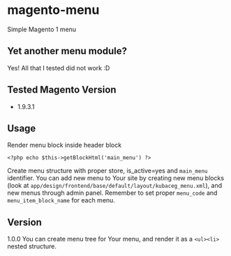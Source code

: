 # magento-menu
Simple Magento 1 menu

## Yet another menu module?
Yes! All that I tested did not work :D

## Tested Magento Version
* 1.9.3.1

## Usage
Render menu block inside header block
```
<?php echo $this->getBlockHtml('main_menu') ?>
```
Create menu structure with proper store, is_active=yes and `main_menu` identifier. You can add new menu to Your site by creating new menu blocks (look at `app/design/frontend/base/default/layout/kubaceg_menu.xml`), and new menus through admin panel. Remember to set proper `menu_code` and `menu_item_block_name` for each menu.


## Version
1.0.0 You can create menu tree for Your menu, and render it as a `<ul><li>` nested structure.
